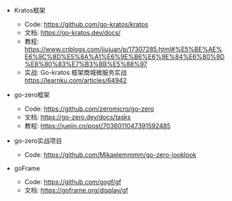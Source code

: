 - Kratos框架
  - Code: https://github.com/go-kratos/kratos  
  - 文档: https://go-kratos.dev/docs/  
  - 教程: https://www.cnblogs.com/jiujuan/p/17307285.html#%E5%BE%AE%E6%9C%8D%E5%8A%A1%E6%9E%B6%E6%9E%84%E6%80%9D%E8%80%83%E7%B3%BB%E5%88%97
  - 实战: Go-kratos 框架商城微服务实战      https://learnku.com/articles/64942    
    
- go-zero框架
  - Code: https://github.com/zeromicro/go-zero
  - 文档: https://go-zero.dev/docs/tasks
  - 教程: https://juejin.cn/post/7036011047391592485

- go-zero实战项目
  - Code: https://github.com/Mikaelemmmm/go-zero-looklook

- goFrame
  - Code: https://github.com/gogf/gf
  - 文档: https://goframe.org/display/gf
